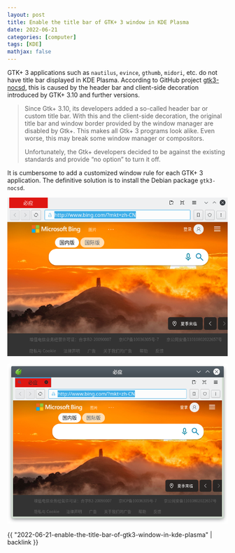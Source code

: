 ```yaml
---
layout: post
title: Enable the title bar of GTK+ 3 window in KDE Plasma
date: 2022-06-21
categories: [computer]
tags: [KDE]
mathjax: false
---
```


GTK+ 3 applications such as `nautilus`, `evince`, `gthumb`, `midori`, etc. do not have title bar displayed in KDE Plasma. According to GitHub project [gtk3-nocsd](https://github.com/PCMan/gtk3-nocsd), this is caused by the header bar and client-side decoration introduced by GTK+ 3.10 and further versions.

> Since Gtk+ 3.10, its developers added a so-called header bar or custom title bar. With this and the client-side decoration, the original title bar and window border provided by the window manager are disabled by Gtk+. This makes all Gtk+ 3 programs look alike. Even worse, this may break some window manager or compositors.
> 
> Unfortunately, the Gtk+ developers decided to be against the existing standards and provide &ldquo;no option&rdquo; to turn it off.

It is cumbersome to add a customized window rule for each GTK+ 3 application. The definitive solution is to install the Debian package `gtk3-nocsd`.

![img](/figures/2022-06-21_10-05-33-midori-without-title-bar.png "Midori without title bar")

![img](/figures/2022-06-21_10-07-03-midori-with-title-bar.png "Midori with title bar after installation of gtk3-nocsd")

{{ "2022-06-21-enable-the-title-bar-of-gtk3-window-in-kde-plasma" | backlink }}
